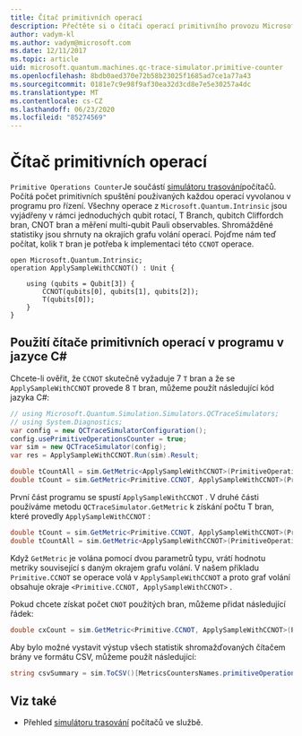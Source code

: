 ```yaml
---
title: Čítač primitivních operací
description: Přečtěte si o čítači operací primitivního provozu Microsoft QDK, který sleduje počet primitivních spuštění používaných operacemi v programu za běhu.
author: vadym-kl
ms.author: vadym@microsoft.com
ms.date: 12/11/2017
ms.topic: article
uid: microsoft.quantum.machines.qc-trace-simulator.primitive-counter
ms.openlocfilehash: 8bdb0aed370e72b58b23025f1685ad7ce1a77a43
ms.sourcegitcommit: 0181e7c9e98f9af30ea32d3cd8e7e5e30257a4dc
ms.translationtype: MT
ms.contentlocale: cs-CZ
ms.lasthandoff: 06/23/2020
ms.locfileid: "85274569"
---
```

# <a name="primitive-operations-counter"></a>Čítač primitivních operací  

`Primitive Operations Counter`Je součástí [simulátoru trasování](xref:microsoft.quantum.machines.qc-trace-simulator.intro)počítačů. Počítá počet primitivních spuštění používaných každou operací vyvolanou v programu pro řízení. Všechny operace z `Microsoft.Quantum.Intrinsic` jsou vyjádřeny v rámci jednoduchých qubit rotací, T Branch, qubitch Cliffordch bran, CNOT bran a měření multi-qubit Pauli observables. Shromážděné statistiky jsou shrnuty na okrajích grafu volání operací. Pojďme nám teď počítat, kolik `T` bran je potřeba k implementaci této `CCNOT` operace. 

```qsharp
open Microsoft.Quantum.Intrinsic;
operation ApplySampleWithCCNOT() : Unit {

    using (qubits = Qubit[3]) {
        CCNOT(qubits[0], qubits[1], qubits[2]);
        T(qubits[0]);
    } 
}
```

## <a name="using-the-primitive-operations-counter-within-a-c-program"></a>Použití čítače primitivních operací v programu v jazyce C#

Chcete-li ověřit, že `CCNOT` skutečně vyžaduje 7 `T` bran a že se `ApplySampleWithCCNOT` provede 8 `T` bran, můžeme použít následující kód jazyka C#:

```csharp 
// using Microsoft.Quantum.Simulation.Simulators.QCTraceSimulators;
// using System.Diagnostics;
var config = new QCTraceSimulatorConfiguration();
config.usePrimitiveOperationsCounter = true;
var sim = new QCTraceSimulator(config);
var res = ApplySampleWithCCNOT.Run(sim).Result;

double tCountAll = sim.GetMetric<ApplySampleWithCCNOT>(PrimitiveOperationsGroupsNames.T);
double tCount = sim.GetMetric<Primitive.CCNOT, ApplySampleWithCCNOT>(PrimitiveOperationsGroupsNames.T);
```

První část programu se spustí `ApplySampleWithCCNOT` . V druhé části používáme metodu `QCTraceSimulator.GetMetric` k získání počtu T bran, které provedly `ApplySampleWithCCNOT` : 

```csharp
double tCount = sim.GetMetric<Primitive.CCNOT, ApplySampleWithCCNOT>(PrimitiveOperationsGroupsNames.T);
double tCountAll = sim.GetMetric<ApplySampleWithCCNOT>(PrimitiveOperationsGroupsNames.T);
```

Když `GetMetric` je volána pomocí dvou parametrů typu, vrátí hodnotu metriky související s daným okrajem grafu volání. V našem příkladu `Primitive.CCNOT` se operace volá v `ApplySampleWithCCNOT` a proto graf volání obsahuje okraje `<Primitive.CCNOT, ApplySampleWithCCNOT>` . 

Pokud chcete získat počet `CNOT` použitých bran, můžeme přidat následující řádek:
```csharp
double cxCount = sim.GetMetric<Primitive.CCNOT, ApplySampleWithCCNOT>(PrimitiveOperationsGroupsNames.CX);
```

Aby bylo možné vystavit výstup všech statistik shromažďovaných čítačem brány ve formátu CSV, můžeme použít následující:
```csharp
string csvSummary = sim.ToCSV()[MetricsCountersNames.primitiveOperationsCounter];
```

## <a name="see-also"></a>Viz také ##

- Přehled [simulátoru trasování](xref:microsoft.quantum.machines.qc-trace-simulator.intro) počítačů ve službě.

